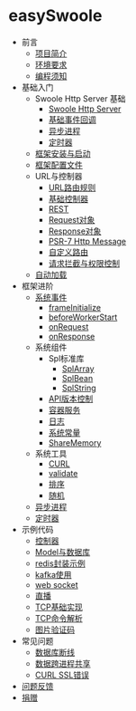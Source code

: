 # easySwoole

* 前言
    * [项目简介](README.md)
    * [环境要求](QianYan/environment.md)
    * [编程须知](QianYan/instruction.md)
* 基础入门
    * Swoole Http Server 基础
        * [Swoole Http Server](Base/Swoole/server.md)
        * [基础事件回调](Base/Swoole/event.md)
        * [异步进程](Base/Swoole/task.md)
        * [定时器](Base/Swoole/tick.md)
    * [框架安装与启动](Base/install.md)    
    * [框架配置文件](Base/config.md)
    * URL与控制器
        * [URL路由规则](Base/Controller/url.md)
        * [基础控制器](Base/Controller/controller.md)
        * [REST](Base/Controller/rest.md)
        * [Request对象](Base/Controller/request.md)
        * [Response对象](Base/Controller/response.md)
        * [PSR-7 Http Message](Base/Controller/psr-7.md)
        * [自定义路由](Base/Controller/router.md)
        * [请求拦截与权限控制](Base/Controller/auth.md)
    * [自动加载](Base/loader.md)    
* 框架进阶
    * [系统事件](Advance/Event/event.md)
        * [frameInitialize](Advance/Event/frameInitialize.md)
        * [beforeWorkerStart](Advance/Event/beforeWorkerStart.md)
        * [onRequest](Advance/Event/onRequest.md)
        * [onResponse](Advance/Event/onResponse.md)
    * 系统组件
        * Spl标准库
            * [SplArray](Advance/Component/Spl/splArray.md)
            * [SplBean](Advance/Component/Spl/splBean.md)
            * [SplString](Advance/Component/Spl/splString.md)
        * [API版本控制](Advance/Component/version.md)
        * [容器服务](Advance/Component/di.md)
        * [日志](Advance/Component/log.md)
        * [系统常量](Advance/Component/const.md)
        * [ShareMemory](Advance/Component/shareMemory.md)
    * 系统工具
        * [CURL](Advance/Utility/curl.md)
        * [validate](Advance/Utility/validate.md)
        * [排序](Advance/Utility/sort.md)
        * [随机](Advance/Utility/random.md)
    * [异步进程](Advance/task.md)
    * [定时器](Advance/time.md)
* 示例代码
    * [控制器](Example/controller.md)
    * [Model与数据库](Example/db.md)
    * [redis封装示例](Example/redis.md)
    * [kafka使用](Example/kafka.md)
    * [web socket](Example/web_socket.md)    
    * [直播](Example/live.md)
    * [TCP基础实现](Example/tcp.md)
    * [TCP命令解析](Example/tcp_command.md)
    * [图片验证码](Example/verifyCode.md)
* 常见问题
    * [数据库断线](Problem/mysql_disconnect.md)
    * [数据跨进程共享](Problem/share_data.md)
    * [CURL SSL错误](Problem/curl_ssl.md)    
* [问题反馈](feedBack.md) 
* [捐赠](donate.md)
    
